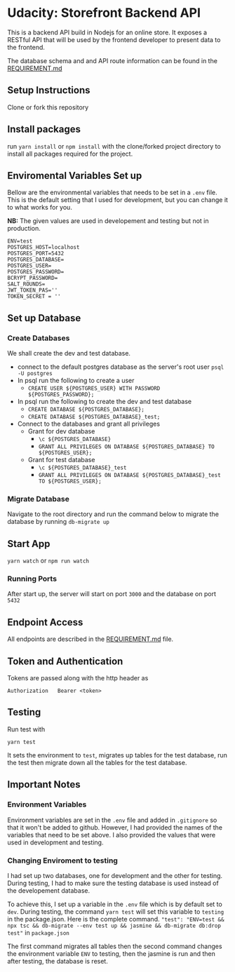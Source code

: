 # Udacity: Storefront Backend API

This is a backend API build in Nodejs for an online store. It exposes a RESTful API that will be used by the frontend developer to present data to the frontend.

The database schema and and API route information can be found in the [REQUIREMENT.md](REQUIREMENTS.md)

## Setup Instructions
Clone or fork this repository 

## Install packages
run `yarn install` or `npm install` with the clone/forked project directory to install all packages required for the project. 

## Enviromental Variables Set up
Bellow are the environmental variables that needs to be set in a `.env` file. This is the default setting that I used for development, but you can change it to what works for you.

**NB:** The given values are used in developement and testing but not in production.
```
ENV=test
POSTGRES_HOST=localhost
POSTGRES_PORT=5432
POSTGRES_DATABASE=
POSTGRES_USER=
POSTGRES_PASSWORD=
BCRYPT_PASSWORD=
SALT_ROUNDS=
JWT_TOKEN_PAS=''
TOKEN_SECRET = ''
```

## Set up Database
### Create Databases
We shall create the dev and test database.

- connect to the default postgres database as the server's root user `psql -U postgres`
- In psql run the following to create a user
    - `CREATE USER ${POSTGRES_USER} WITH PASSWORD ${POSTGRES_PASSWORD};`
- In psql run the following to create the dev and test database
    - `CREATE DATABASE ${POSTGRES_DATABASE};`
    - `CREATE DATABASE ${POSTGRES_DATABASE}_test;`
- Connect to the databases and grant all privileges
    - Grant for dev database
        - `\c ${POSTGRES_DATABASE}`
        - `GRANT ALL PRIVILEGES ON DATABASE ${POSTGRES_DATABASE} TO ${POSTGRES_USER};`
    - Grant for test database
        - `\c ${POSTGRES_DATABASE}_test`
        - `GRANT ALL PRIVILEGES ON DATABASE ${POSTGRES_DATABASE}_test TO ${POSTGRES_USER};`

### Migrate Database
Navigate to the root directory and run the command below to migrate the database
by running `db-migrate up`


## Start App
`yarn watch` or `npm run watch`

### Running Ports
After start up, the server will start on port `3000` and the database on port `5432`

## Endpoint Access
All endpoints are described in the [REQUIREMENT.md](REQUIREMENTS.md) file.

## Token and Authentication
Tokens are passed along with the http header as
```
Authorization   Bearer <token>
```

## Testing
Run test with

`yarn test`

It sets the environment to `test`, migrates up tables for the test database, run the test then migrate down all the tables for the test database.



## Important Notes

### Environment Variables
Environment variables are set in the `.env` file and added in `.gitignore` so that it won't be added to github. However, I had provided the names of the variables that need to be set above. I also provided the values that were used in development and testing.


### Changing Enviroment to testing
I had set up two databases, one for development and the other for testing. During testing, I had to make sure the testing database is used instead of the developement database.

To achieve this, I set up a variable in the `.env` file which is by default set to `dev`. During testing, the command `yarn test` will set this variable to `testing` in the package.json. Here is the complete command.
`"test": "ENV=test && npx tsc && db-migrate --env test up && jasmine && db-migrate db:drop test"` in `package.json`

The first command migrates all tables then the second command changes the environment variable `ENV` to testing, then the jasmine is run and then after testing, the database is reset.
